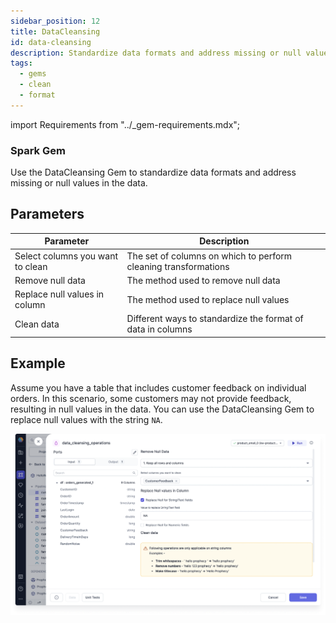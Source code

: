 ```yaml
---
sidebar_position: 12
title: DataCleansing
id: data-cleansing
description: Standardize data formats and address missing or null values in the data.
tags:
  - gems
  - clean
  - format
---
```


import Requirements from "../\_gem-requirements.mdx";

<h3><span class="badge">Spark Gem</span></h3>

<Requirements packagename="ProphecySparkBasicPython"
  packageversion=""
  scalalib=""
  pythonlib=""
  packageversion122="Supported +"
  packageversion143="Supported +"
  packageversion154="Supported +"
/>

Use the DataCleansing Gem to standardize data formats and address missing or null values in the data.

## Parameters

| Parameter                        | Description                                                     |
| -------------------------------- | --------------------------------------------------------------- |
| Select columns you want to clean | The set of columns on which to perform cleaning transformations |
| Remove null data                 | The method used to remove null data                             |
| Replace null values in column    | The method used to replace null values                          |
| Clean data                       | Different ways to standardize the format of data in columns     |

## Example

Assume you have a table that includes customer feedback on individual orders. In this scenario, some customers may not provide feedback, resulting in null values in the data. You can use the DataCleansing Gem to replace null values with the string `NA`.

![Replace null with string](./img/replace-null-with-string.png)
